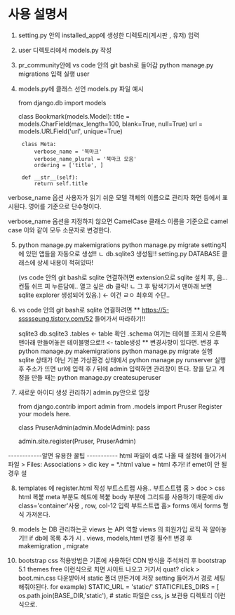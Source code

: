 # 사용 설명서


1. setting.py 안의
	installed_app에 생성한 디렉토리(게시판 , 유저) 입력

2. user 디렉토리에서
	models.py 작성

3. pr_community안에 vs code 안의 git bash로 들어감
	python manage.py migrations  입력 실행
	user 
4. models.py에 클래스 선언
	models.py 파일 예시

	from django.db import models


	class Bookmark(models.Model):
		title = models.CharField(max_length=100, blank=True, null=True)
		url = models.URLField('url', unique=True)

		class Meta:
			verbose_name = '북마크'
			verbose_name_plural = '북마크 모음'
			ordering = ['title', ]

		def __str__(self):
			return self.title
			
verbose_name 옵션
사용자가 읽기 쉬운 모델 객체의 이름으로 관리자 화면 등에서 표시된다. 영어를 기준으로 단수형이다.

verbose_name 옵션을 지정하지 않으면 CamelCase 클래스 이름을 기준으로 camel case 이와 같이 모두 소문자로 변경한다.

5. python manage.py makemigrations
   python manage.py migrate
   setting지에 있떤 앱들을 자동으로 생성!!
   ㄴ db.sqlite3 생성됨!! setting.py DATABASE 클래스에 상세 내용이 적혀있따!
   
    (vs code 안의 git bash로 sqlite 연결하려면
    extension으로 sqlite 설치 후, 음... 컨톨 쉬프 피 누른담에.. 열고 싶은 db 클릭!
	ㄴ 그 후 탐색기가서 맨아래 보면 sqlite explorer 생성되어 있음.\) <- 이건 ㄹㅇ 최후의 수단..
	

6. vs code 안의 git bash로 sqlite 연결하려면 **
	https://5-ssssseung.tistory.com/52 들어가서 따라하기!!
	
	sqlite3 db.sqlite3 
	.tables <- table 확인
	.schema 여기는 테이블 조회시 오른쪽 맨아래 만들어놓은 테이블명으로!! <- table생성
	** 변경사항이 있다면. 변경 후
	python manage.py makemigrations
	python manage.py migrate 실행
	sqlite 상태가 아닌 기본 가상환경 상태에서 python manage.py runserver 실행 후
	주소가 뜨면 url에 입력 후 / 뒤에 admin 입력하면 관리창이 뜬다.
	창을 닫고 계정을 만들 때는 python manage.py createsuperuser
	
7. 새로운 아이디 생성 관리하기
	admin.py안으로 입장
	
	from django.contrib import admin
	from .models import Pruser
	 Register your models here.

	class PruserAdmin(admin.ModelAdmin):
		pass

	admin.site.register(Pruser, PruserAdmin)
	
------------알면 유용한 꿀팁 -----------
html 파일이 dj로 나올 때 설정에 들어가서 파일 > Files: Associations > dic key = *.html value = html 추가!
if emet이 안 될 경우 설


8. templates 에 register.html 작성
	부트스트랩 사용..
	부트스트랩 홈 > doc > css html 복붙
	meta 부분도 헤드에 복붙
	body 부분에 그리드를 사용하기 때문에 div class='container'사용 , row, col-12 입력
	부트스트랩 홈> forms 에서  forms 형식 가져온다.
	
9. models 는 DB 관리하는곳
	views 는 API 역할
	views 의 회원가입 로직 꼭 알아놓기!!
	if db에 목록 추가 시 . views, models,html 변경 필수!!
	변경 후 makemigration , migrate 
	
10. bootstrap css 적용방법은
  기존에 사용하던 CDN 방식을 주석처리 후 bootstrap 5.1 themes free 이런식으로 치면
  사이트 나오고 거기서 quat? click > boot.min.css 다운받아서 static 폴더 만든거에 저장
  setting 들어가서 경로 세팅 해줘야된다.
  for example) STATIC_URL = 'static/'
              STATICFILES_DIRS = [
              os.path.join(BASE_DIR,'static'), # static 파일은 css, js 보관용 디렉토리
              이런식으로.

	
